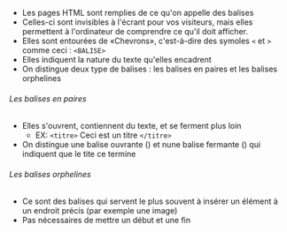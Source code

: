 - Les pages HTML sont remplies de ce qu'on appelle des balises 
- Celles-ci sont invisibles à l'écrant pour vos visiteurs, mais elles permettent à l'ordinateur de comprendre ce qu'il doit afficher. 
- Elles sont entourées de «Chevrons», c'est-à-dire des symoles `<` et `>` comme ceci : `<BALISE>`
- Elles indiquent la nature du texte qu'elles encadrent
- On distingue deux type de balises : les balises en paires et les balises orphelines 


###### Les balises en paires 
- Elles s'ouvrent, contiennent du texte, et se ferment plus loin 
	- EX: `<titre>` Ceci est un titre `</titre>` 
- On distingue une balise ouvrante (<titre>) et nune balise fermante (</titre>) qui indiquent que le tite ce termine 

###### Les balises orphelines 
- Ce sont des balises qui servent le plus souvent à insérer un élément à un endroit précis (par exemple une image) 
 - Pas nécessaires de mettre un début et une fin 
